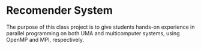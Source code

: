 # Recomender System
The purpose of this class project is to give students hands-on experience in parallel programming on both UMA and multicomputer systems, using OpenMP and MPI, respectively.
